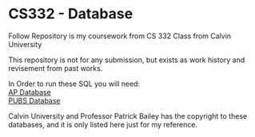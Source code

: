 # CS332 - Database 

Follow Repository is my coursework from CS 332 Class from Calvin University 

This repository is not for any submission, but exists as work history and revisement from past works. 

In Order to run these SQL you will need:
<br>[AP Database](https://moodle.calvin.edu/pluginfile.php/2082845/mod_resource/content/0/create_ap.sql)<br>
[PUBS Database](https://moodle.calvin.edu/pluginfile.php/2082842/mod_resource/content/0/instpubs.sql.txt)<br>

Calvin University and Professor Patrick Bailey has the copyright to these databases, and it is only listed here just for my reference. 
